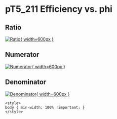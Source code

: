 # pT5_211 Efficiency vs. phi

## Ratio

[![Ratio](../mtv/var/pT5_211_eff_phi.png){ width=600px }](../mtv/var/pT5_211_eff_phi.pdf)

## Numerator

[![Numerator](../mtv/num/pT5_211_eff_phi_num.png){ width=600px }](../mtv/num/pT5_211_eff_phi_num.pdf)

## Denominator

[![Denominator](../mtv/den/pT5_211_eff_phi_den.png){ width=600px }](../mtv/den/pT5_211_eff_phi_den.pdf)


``` {=html}
<style>
body { min-width: 100% !important; }
</style>
```
